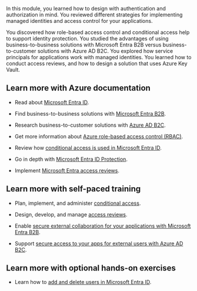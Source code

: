 In this module, you learned how to design with authentication and authorization in mind. You reviewed different strategies for implementing managed identities and access control for your applications.

You discovered how role-based access control and conditional access help to support identity protection. You studied the advantages of using business-to-business solutions with Microsoft Entra B2B versus business-to-customer solutions with Azure AD B2C. You explored how service principals for applications work with managed identities. You learned how to conduct access reviews, and how to design a solution that uses Azure Key Vault.

## Learn more with Azure documentation

- Read about [Microsoft Entra ID](https://azure.microsoft.com/services/active-directory/).

- Find business-to-business solutions with [Microsoft Entra B2B](/azure/active-directory-b2c/overview).

- Research business-to-customer solutions with [Azure AD B2C](/azure/active-directory-b2c/overview).

- Get more information about [Azure role-based access control (RBAC)](/azure/role-based-access-control/overview).

- Review how [conditional access is used in Microsoft Entra ID](/azure/active-directory/conditional-access/overview).

- Go in depth with [Microsoft Entra ID Protection](/azure/active-directory/identity-protection/overview-identity-protection).

- Implement [Microsoft Entra access reviews](/azure/active-directory/governance/access-reviews-overview).

## Learn more with self-paced training

- Plan, implement, and administer [conditional access](/training/modules/plan-implement-administer-conditional-access/).

- Design, develop, and manage [access reviews](/training/modules/plan-implement-manage-access-review/).

- Enable [secure external collaboration for your applications with Microsoft Entra B2B](/training/modules/enable-external-collaboration-with-b2b/).

- Support [secure access to your apps for external users with Azure AD B2C](/training/modules/enable-external-access-with-b2c/).

## Learn more with optional hands-on exercises

- Learn how to [add and delete users in Microsoft Entra ID](/training/modules/create-users-and-groups-in-azure-active-directory/).
